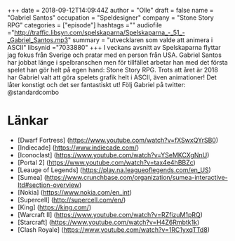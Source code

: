 +++
date = 2018-09-12T14:09:44Z
author = "Olle"
draft = false
name = "Gabriel Santos"
occupation = "Speldesigner"
company = "Stone Story RPG"
categories = ["episode"]
hashtags =""
audiofile ="http://traffic.libsyn.com/spelskaparna/Spelskaparna_-_51_-_Gabriel_Santos.mp3"
summary = "utvecklaren som valde att animera i ASCII"
libsynid ="7033880"
+++
I veckans avsnitt av Spelskaparna flyttar jag fokus från Sverige och pratar med en person från USA. Gabriel Santos har jobbat länge i spelbranschen men för tillfället arbetar han med det första spelet han gör helt på egen hand: Stone Story RPG. Trots att året är 2018 har Gabriel valt att göra spelets grafik helt i ASCII, även animationer! Det låter konstigt och det ser fantastiskt ut! Följ Gabriel på twitter: @standardcombo

# Länkar
* [Dwarf Fortress] (https://www.youtube.com/watch?v=fXSwxQYrSB0)
* [Indiecade] (https://www.indiecade.com/)
* [Iconoclast] (https://www.youtube.com/watch?v=YSeMKCXgNnU)
* [Portal 2] (https://www.youtube.com/watch?v=tax4e4hBBZc)
* [Leauge of Legends] (https://play.na.leagueoflegends.com/en_US)
* [Sumea] (https://www.crunchbase.com/organization/sumea-interactive-ltd#section-overview)
* [Nokia] (https://www.nokia.com/en_int)
* [Supercell] (http://supercell.com/en/)
* [King] (https://king.com/)
* [Warcraft II] (https://www.youtube.com/watch?v=RZfizuM1pRQ)
* [Starcraft] (https://www.youtube.com/watch?v=H4Z6Rmbtk1k)
* [Clash Royale] (https://www.youtube.com/watch?v=1RC1yxqTTd8)
